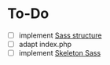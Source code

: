# To-Do

- [ ] implement [Sass structure](http://thesassway.com/beginner/how-to-structure-a-sass-project)
- [ ] adapt index.php
- [ ] implement [Skeleton Sass](https://github.com/whatsnewsaes/Skeleton-Sass)